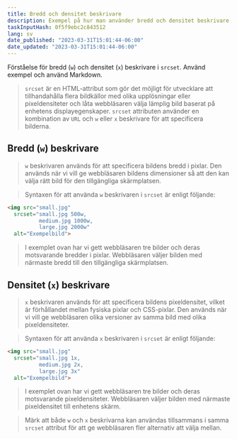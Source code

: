 ```yaml
---
title: Bredd och densitet beskrivare
description: Exempel på hur man använder bredd och densitet beskrivare i `srcset`
taskInputHash: 0f5f9ebc2c843512
lang: sv
date_published: "2023-03-31T15:01:44-06:00"
date_updated: "2023-03-31T15:01:44-06:00"
---
```

Förståelse för bredd (`w`) och densitet (`x`) beskrivare i `srcset`. Använd exempel och använd Markdown.

>`srcset` är en HTML-attribut som gör det möjligt för utvecklare att tillhandahålla flera bildkällor med olika upplösningar eller pixeldensiteter och låta webbläsaren välja lämplig bild baserat på enhetens displayegenskaper. `srcset` attributen använder en kombination av `URL` och `w` eller `x` beskrivare för att specificera bilderna.

## Bredd (`w`) beskrivare

>`w` beskrivaren används för att specificera bildens bredd i pixlar. Den används när vi vill ge webbläsaren bildens dimensioner så att den kan välja rätt bild för den tillgängliga skärmplatsen.

>Syntaxen för att använda `w` beskrivaren i `srcset` är enligt följande:

```html
<img src="small.jpg"
  srcset="small.jpg 500w,
          medium.jpg 1000w,
          large.jpg 2000w"
  alt="Exempelbild">
```

>I exemplet ovan har vi gett webbläsaren tre bilder och deras motsvarande bredder i pixlar. Webbläsaren väljer bilden med närmaste bredd till den tillgängliga skärmplatsen.

## Densitet (`x`) beskrivare

>`x` beskrivaren används för att specificera bildens pixeldensitet, vilket är förhållandet mellan fysiska pixlar och CSS-pixlar. Den används när vi vill ge webbläsaren olika versioner av samma bild med olika pixeldensiteter.

>Syntaxen för att använda `x` beskrivaren i `srcset` är enligt följande:

```html
<img src="small.jpg"
  srcset="small.jpg 1x,
          medium.jpg 2x,
          large.jpg 3x"
  alt="Exempelbild">
```

>I exemplet ovan har vi gett webbläsaren tre bilder och deras motsvarande pixeldensiteter. Webbläsaren väljer bilden med närmaste pixeldensitet till enhetens skärm.

>Märk att både `w` och `x` beskrivarna kan användas tillsammans i samma `srcset` attribut för att ge webbläsaren fler alternativ att välja mellan.
